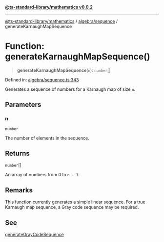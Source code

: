 [**@ts-standard-library/mathematics v0.0.2**](../../../README.md)

***

[@ts-standard-library/mathematics](../../../README.md) / [algebra/sequence](../README.md) / generateKarnaughMapSequence

# Function: generateKarnaughMapSequence()

> **generateKarnaughMapSequence**(`n`): `number`[]

Defined in: [algebra/sequence.ts:343](https://github.com/gabaudette/ts-stdlib/blob/725aff52e6f28b9942b278b955914b3ace9f325c/packages/mathematics/src/algebra/sequence.ts#L343)

Generates a sequence of numbers for a Karnaugh map of size `n`.

## Parameters

### n

`number`

The number of elements in the sequence.

## Returns

`number`[]

An array of numbers from 0 to `n - 1`.

## Remarks

This function currently generates a simple linear sequence. For a true Karnaugh map sequence,
a Gray code sequence may be required.

## See

[generateGrayCodeSequence](generateGrayCodeSequence.md)
